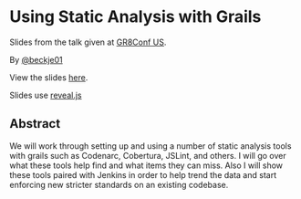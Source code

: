 # Using Static Analysis with Grails

Slides from the talk given at [GR8Conf US](http://gr8conf.us/index).

By [@beckje01](http://twitter.com/beckje01)

View the slides [here](http://beckje01.github.io/gr8us-2013-static-talk/#/).

Slides use [reveal.js](http://lab.hakim.se/reveal-js/#/)

## Abstract

We will work through setting up and using a number of static analysis tools with grails such as Codenarc, Cobertura, JSLint, and others. I will go over what these tools help find and what items they can miss. Also I will show these tools paired with Jenkins in order to help trend the data and start enforcing new stricter standards on an existing codebase.